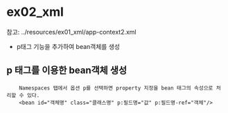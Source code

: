 # ex02_xml
 참고: ../resources/ex01_xml/app-context2.xml  
 * p태그 기능을 추가하여 bean객체를 생성

## p 태그를 이용한 bean객체 생성
```
	Namespaces 탭에서 옵션 p를 선택하면 property 지정을 bean 태그의 속성으로 처리할 수 있다.
	<bean id="객체명" class="클래스명" p:필드명="값" p:필드명-ref="객체"/>
```